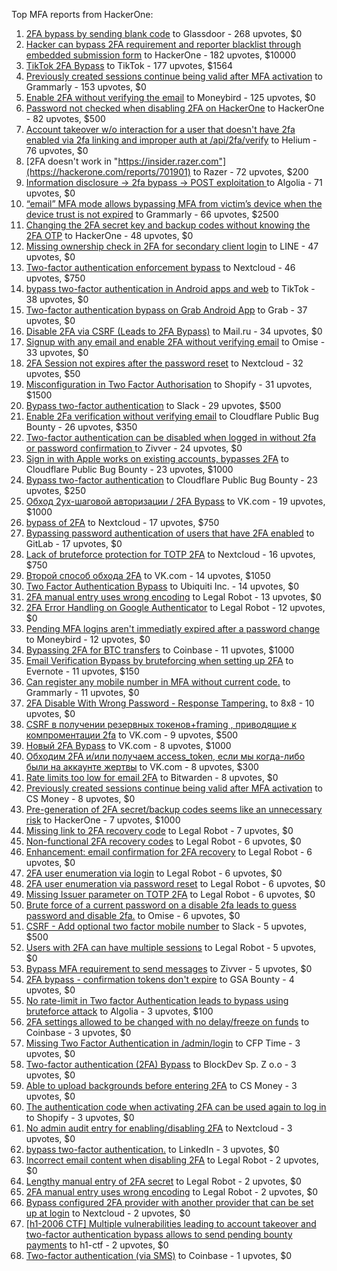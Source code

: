 Top MFA reports from HackerOne:

1. [2FA bypass by sending blank code](https://hackerone.com/reports/897385) to Glassdoor - 268 upvotes, $0
2. [Hacker can bypass 2FA requirement and reporter blacklist through embedded submission form](https://hackerone.com/reports/418767) to HackerOne - 182 upvotes, $10000
3. [TikTok 2FA Bypass](https://hackerone.com/reports/1247108) to TikTok - 177 upvotes, $1564
4. [Previously created sessions continue being valid after MFA activation](https://hackerone.com/reports/667739) to Grammarly - 153 upvotes, $0
5. [Enable 2FA without verifying the email](https://hackerone.com/reports/649533) to Moneybird - 125 upvotes, $0
6. [Password not checked when disabling 2FA on HackerOne](https://hackerone.com/reports/587910) to HackerOne - 82 upvotes, $500
7. [Account takeover w/o interaction for a user that doesn't have 2fa enabled via 2fa linking and improper auth at /api/2fa/verify](https://hackerone.com/reports/810880) to Helium - 76 upvotes, $0
8. [2FA doesn't work in "https://insider.razer.com"](https://hackerone.com/reports/701901) to Razer - 72 upvotes, $200
9. [Information disclosure -\> 2fa bypass -\> POST exploitation ](https://hackerone.com/reports/1276373) to Algolia - 71 upvotes, $0
10. [“email” MFA mode allows bypassing MFA from victim’s device when the device trust is not expired](https://hackerone.com/reports/665722) to Grammarly - 66 upvotes, $2500
11. [Changing the 2FA secret key and backup codes without knowing the 2FA OTP](https://hackerone.com/reports/1139535) to HackerOne - 48 upvotes, $0
12. [Missing ownership check in 2FA for secondary client login](https://hackerone.com/reports/1250474) to LINE - 47 upvotes, $0
13. [Two-factor authentication enforcement bypass](https://hackerone.com/reports/1050244) to Nextcloud - 46 upvotes, $750
14. [bypass two-factor authentication in Android apps and web](https://hackerone.com/reports/1747978) to TikTok - 38 upvotes, $0
15. [Two-factor authentication bypass on Grab Android App](https://hackerone.com/reports/202425) to Grab - 37 upvotes, $0
16. [Disable 2FA via CSRF (Leads to 2FA Bypass)](https://hackerone.com/reports/670329) to Mail.ru - 34 upvotes, $0
17. [Signup with any email and enable 2FA without verifying email](https://hackerone.com/reports/699200) to Omise - 33 upvotes, $0
18. [2FA Session not expires after the password reset](https://hackerone.com/reports/486693) to Nextcloud - 32 upvotes, $50
19. [Misconfiguration in Two Factor Authorisation](https://hackerone.com/reports/178293) to Shopify - 31 upvotes, $1500
20. [Bypass  two-factor authentication](https://hackerone.com/reports/121696) to Slack - 29 upvotes, $500
21. [Enable 2Fa verification without verifying email](https://hackerone.com/reports/1618021) to Cloudflare Public Bug Bounty - 26 upvotes, $350
22. [Two-factor authentication can be disabled when logged in without 2fa or password confirmation ](https://hackerone.com/reports/992450) to Zivver - 24 upvotes, $0
23. [Sign in with Apple works on existing accounts, bypasses 2FA](https://hackerone.com/reports/1593404) to Cloudflare Public Bug Bounty - 23 upvotes, $1000
24. [Bypass two-factor authentication](https://hackerone.com/reports/1664974) to Cloudflare Public Bug Bounty - 23 upvotes, $250
25. [Обход 2ух-шаговой авторизации / 2FA Bypass](https://hackerone.com/reports/163834) to VK.com - 19 upvotes, $1000
26. [bypass of 2FA](https://hackerone.com/reports/248656) to Nextcloud - 17 upvotes, $750
27. [Bypassing password authentication of users that have 2FA enabled](https://hackerone.com/reports/128085) to GitLab - 17 upvotes, $0
28. [Lack of bruteforce protection for TOTP 2FA](https://hackerone.com/reports/1265709) to Nextcloud - 16 upvotes, $750
29. [Второй способ обхода 2FA](https://hackerone.com/reports/167121) to VK.com - 14 upvotes, $1050
30. [Two Factor Authentication Bypass](https://hackerone.com/reports/350288) to Ubiquiti Inc. - 14 upvotes, $0
31. [2FA manual entry uses wrong encoding](https://hackerone.com/reports/260390) to Legal Robot - 13 upvotes, $0
32. [2FA Error Handling on Google Authenticator](https://hackerone.com/reports/249695) to Legal Robot - 12 upvotes, $0
33. [Pending MFA logins aren't immediatly expired after a password change](https://hackerone.com/reports/743518) to Moneybird - 12 upvotes, $0
34. [Bypassing 2FA for BTC transfers](https://hackerone.com/reports/10554) to Coinbase - 11 upvotes, $1000
35. [Email Verification Bypass by bruteforcing when setting up 2FA](https://hackerone.com/reports/1394984) to Evernote - 11 upvotes, $150
36. [Can register any mobile number in MFA without current code.](https://hackerone.com/reports/667740) to Grammarly - 11 upvotes, $0
37. [2FA Disable With Wrong Password - Response Tampering.](https://hackerone.com/reports/893085) to 8x8 - 10 upvotes, $0
38. [CSRF в получении резервных токенов+framing , приводящие к компроментации 2fa](https://hackerone.com/reports/90165) to VK.com - 9 upvotes, $500
39. [Новый 2FA Bypass](https://hackerone.com/reports/179421) to VK.com - 8 upvotes, $1000
40. [Обходим 2FA и/или получаем access_token, если мы когда-либо были на аккаунте жертвы](https://hackerone.com/reports/316078) to VK.com - 8 upvotes, $300
41. [Rate limits too low for email 2FA](https://hackerone.com/reports/979820) to Bitwarden - 8 upvotes, $0
42. [Previously created sessions continue being valid after MFA activation](https://hackerone.com/reports/1185479) to CS Money - 8 upvotes, $0
43. [Pre-generation of 2FA secret/backup codes seems like an unnecessary risk](https://hackerone.com/reports/100509) to HackerOne - 7 upvotes, $1000
44. [Missing link to 2FA recovery code](https://hackerone.com/reports/249346) to Legal Robot - 7 upvotes, $0
45. [Non-functional 2FA recovery codes](https://hackerone.com/reports/249337) to Legal Robot - 6 upvotes, $0
46. [Enhancement: email confirmation for 2FA recovery](https://hackerone.com/reports/250082) to Legal Robot - 6 upvotes, $0
47. [2FA user enumeration via login](https://hackerone.com/reports/249467) to Legal Robot - 6 upvotes, $0
48. [2FA user enumeration via password reset](https://hackerone.com/reports/249431) to Legal Robot - 6 upvotes, $0
49. [Missing Issuer parameter on TOTP 2FA](https://hackerone.com/reports/251200) to Legal Robot - 6 upvotes, $0
50. [Brute force of a current password on a disable 2fa leads to guess password and disable 2fa.](https://hackerone.com/reports/1465277) to Omise - 6 upvotes, $0
51. [CSRF - Add optional two factor mobile number](https://hackerone.com/reports/155774) to Slack - 5 upvotes, $500
52. [Users with 2FA can have multiple sessions](https://hackerone.com/reports/250243) to Legal Robot - 5 upvotes, $0
53. [Bypass MFA requirement to send messages](https://hackerone.com/reports/987650) to Zivver - 5 upvotes, $0
54. [2FA bypass - confirmation tokens don't expire](https://hackerone.com/reports/264090) to GSA Bounty - 4 upvotes, $0
55. [No rate-limit in Two factor Authentication leads to bypass using bruteforce attack](https://hackerone.com/reports/128777) to Algolia - 3 upvotes, $100
56. [2FA settings allowed to be changed with no delay/freeze on funds](https://hackerone.com/reports/16696) to Coinbase - 3 upvotes, $0
57. [Missing Two Factor Authentication in /admin/login](https://hackerone.com/reports/474963) to CFP Time - 3 upvotes, $0
58. [Two-factor authentication (2FA) Bypass](https://hackerone.com/reports/708303) to BlockDev Sp. Z o.o - 3 upvotes, $0
59. [Able to upload backgrounds before entering 2FA](https://hackerone.com/reports/1080839) to CS Money - 3 upvotes, $0
60. [The authentication code when activating 2FA can be used again to log in](https://hackerone.com/reports/695041) to Shopify - 3 upvotes, $0
61. [No admin audit entry for enabling/disabling 2FA](https://hackerone.com/reports/1200989) to Nextcloud - 3 upvotes, $0
62. [bypass two-factor authentication.](https://hackerone.com/reports/1842183) to LinkedIn - 3 upvotes, $0
63. [Incorrect email content when disabling 2FA](https://hackerone.com/reports/259416) to Legal Robot - 2 upvotes, $0
64. [Lengthy manual entry of 2FA secret](https://hackerone.com/reports/259415) to Legal Robot - 2 upvotes, $0
65. [2FA manual entry uses wrong encoding](https://hackerone.com/reports/260491) to Legal Robot - 2 upvotes, $0
66. [Bypass configured 2FA provider with another provider that can be set up at login](https://hackerone.com/reports/722748) to Nextcloud - 2 upvotes, $0
67. [[h1-2006 CTF] Multiple vulnerabilities leading to account takeover and two-factor authentication bypass allows to send pending bounty payments](https://hackerone.com/reports/895722) to h1-ctf - 2 upvotes, $0
68. [Two-factor authentication (via SMS)](https://hackerone.com/reports/66223) to Coinbase - 1 upvotes, $0
